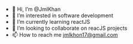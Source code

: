- 👋 Hi, I’m @JmlKhan
- 👀 I’m interested in software development
- 🌱 I’m currently learning reactJS
- 💞️ I’m looking to collaborate on reacJS projects
- 📫 How to reach me jmlkhon17@gmail.com

<!---
JmlKhan/JmlKhan is a ✨ special ✨ repository because its `README.md` (this file) appears on your GitHub profile.
You can click the Preview link to take a look at your changes.
--->
